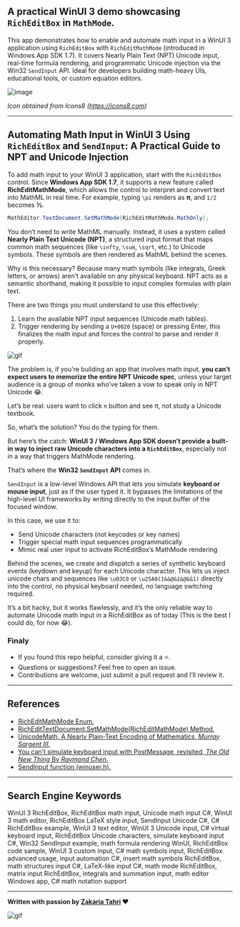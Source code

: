 ## A practical WinUI 3 demo showcasing `RichEditBox` in `MathMode`.
This app demonstrates how to enable and automate math input in a WinUI 3 application using `RichEditBox` with `RichEditMathMode` (introduced in Windows App SDK 1.7). It covers Nearly Plain Text (NPT) Unicode input, real-time formula rendering, and programmatic Unicode injection via the Win32 `SendInput` API. Ideal for developers building math-heavy UIs, educational tools, or custom equation editors.

![image](https://github.com/user-attachments/assets/d617187b-56b4-4020-b384-4890cca41b74)

*Icon obtained from Icons8 (https://icons8.com)*

---
## Automating Math Input in WinUI 3 Using `RichEditBox` and `SendInput`: A Practical Guide to NPT and Unicode Injection

To add math input to your WinUI 3 application, start with the `RichEditBox` control. Since **Windows App SDK 1.7**, it supports a new feature called **RichEditMathMode**, which allows the control to interpret and convert text into MathML in real time. For example, typing `\pi` renders as **π**, and `1/2` becomes **½**.
```cs
MathEditor.TextDocument.SetMathMode(RichEditMathMode.MathOnly);
```
You don’t need to write MathML manually. Instead, it uses a system called **Nearly Plain Text Unicode (NPT)**, a structured input format that maps common math sequences (like `\infty`, `\sum`, `\sqrt`, etc.) to Unicode symbols. These symbols are then rendered as MathML behind the scenes.

Why is this necessary? Because many math symbols (like integrals, Greek letters, or arrows) aren’t available on any physical keyboard. NPT acts as a semantic shorthand, making it possible to input complex formulas with plain text.

There are two things you must understand to use this effectively:

1. Learn the available NPT input sequences (Unicode math tables).
2. Trigger rendering by sending a `U+0020` (space) or pressing Enter, this finalizes the math input and forces the control to parse and render it properly.

![gif](https://github.com/user-attachments/assets/b03158df-0682-4f01-8933-8b5445e962fb)

The problem is, if you're building an app that involves math input, **you can’t expect users to memorize the entire NPT Unicode spec**, unless your target audience is a group of monks who’ve taken a vow to speak only in NPT Unicode 😂.

Let’s be real: users want to click `π` button and see π, not study a Unicode textbook.

So, what’s the solution? You do the typing for them.

But here’s the catch: **WinUI 3 / Windows App SDK doesn’t provide a built-in way to inject raw Unicode characters into a `RichEditBox`**, especially not in a way that triggers MathMode rendering.

That’s where the **Win32 `SendInput` API** comes in.

`SendInput` is a low-level Windows API that lets you simulate **keyboard or mouse input**, just as if the user typed it. It bypasses the limitations of the high-level UI frameworks by writing directly to the input buffer of the focused window.

In this case, we use it to:

* Send Unicode characters (not keycodes or key names)
* Trigger special math input sequences programmatically
* Mimic real user input to activate RichEditBox’s MathMode rendering

Behind the scenes, we create and dispatch a series of synthetic keyboard events (keydown and keyup) for each Unicode character. This lets us inject unicode chars and sequences like `\u03C0` or `\u25A0(1&&@&1&@&&1)` directly into the control, no physical keyboard needed, no language switching required.

It’s a bit hacky, but it works flawlessly, and it’s the only reliable way to automate Unicode math input in a RichEditBox as of today (This is the best I could do, for now 😂).


### Finaly
- If you found this repo helpful, consider giving it a ⭐.
- Questions or suggestions? Feel free to open an issue.
- Contributions are welcome, just submit a pull request and I’ll review it.

---

## References
- [RichEditMathMode Enum.](https://learn.microsoft.com/en-us/windows/windows-app-sdk/api/winrt/microsoft.ui.text.richeditmathmode?view=windows-app-sdk-1.7)
- [RichEditTextDocument.SetMathMode(RichEditMathMode) Method.](https://learn.microsoft.com/en-us/windows/windows-app-sdk/api/winrt/microsoft.ui.text.richedittextdocument.setmathmode?view=windows-app-sdk-1.7)
- [UnicodeMath, A Nearly Plain-Text Encoding of Mathematics, *Murray Sargent III*.](https://www.unicode.org/notes/tn28/UTN28-PlainTextMath-v3.3.pdf)
- [You can’t simulate keyboard input with PostMessage, revisited, *The Old New Thing* By *Raymond Chen*.](https://devblogs.microsoft.com/oldnewthing/?p=110979)
- [SendInput function (winuser.h).](https://learn.microsoft.com/en-us/windows/win32/api/winuser/nf-winuser-sendinput)

---

## Search Engine Keywords
WinUI 3 RichEditBox, RichEditBox math input, Unicode math input C#, WinUI 3 math editor, RichEditBox LaTeX style input, SendInput Unicode C#, C# RichEditBox example, WinUI 3 text editor, WinUI 3 Unicode input, C# virtual keyboard input, RichEditBox Unicode characters, simulate keyboard input C#, Win32 SendInput example, math formula rendering WinUI, RichEditBox code sample, WinUI 3 custom input, C# math symbols input, RichEditBox advanced usage, input automation C#, insert math symbols RichEditBox, math structures input C#, LaTeX-like input C#, math mode RichEditBox, matrix input RichEditBox, integrals and summation input, math editor Windows app, C# math notation support

---

**Written with passion by [Zakaria Tahri](https://github.com/Zakariathr22) ❤️**

![gif](https://github.com/user-attachments/assets/ac4be485-b54e-4fa7-b359-b72a632df3a3)

